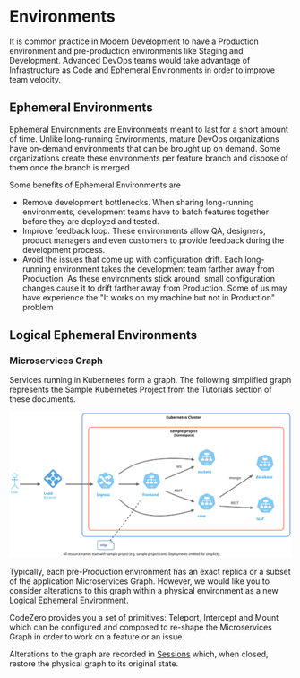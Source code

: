 # Environments

It is common practice in Modern Development to have a Production environment and pre-production environments like Staging and Development. Advanced DevOps teams would take advantage of Infrastructure as Code and Ephemeral Environments in order to improve team velocity.

## Ephemeral Environments

Ephemeral Environments are Environments meant to last for a short amount of time. Unlike long-running Environments, mature DevOps organizations have on-demand environments that can be brought up on demand. Some organizations create these environments per feature branch and dispose of them once the branch is merged.

Some benefits of Ephemeral Environments are

[//]: <> (https://www.bunnyshell.com/blog/what-are-ephemeral-environment)

- Remove development bottlenecks. When sharing long-running environments, development teams have to batch features together before they are deployed and tested.
- Improve feedback loop. These environments allow QA, designers, product managers and even customers to provide feedback during the development process.
- Avoid the issues that come up with configuration drift. Each long-running environment takes the development team farther away from Production. As these environments stick around, small configuration changes cause it to drift farther away from Production. Some of us may have experience the "It works on my machine but not in Production" problem

## Logical Ephemeral Environments

### Microservices Graph

Services running in Kubernetes form a graph. The following simplified graph represents the Sample Kubernetes Project from the Tutorials section of these documents.

![Simple Architecture](../_media/architecture/sample-simple-architecture.svg)

Typically, each pre-Production environment has an exact replica or a subset of the application Microservices Graph. However, we would like you to consider alterations to this graph within a physical environment as a new Logical Ephemeral Environment.

CodeZero provides you a set of primitives: Teleport, Intercept and Mount which can be configured and composed to re-shape the Microservices Graph in order to work on a feature or an issue.

Alterations to the graph are recorded in [Sessions](sessions) which, when closed, restore the physical graph to its original state.
